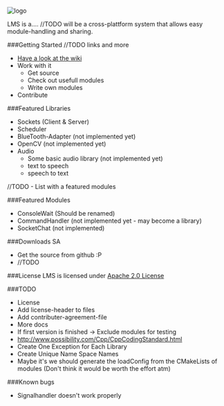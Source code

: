 ![logo](https://github.com/Phibedy/LMS/blob/master/lms_banner.jpg)


LMS is a.... //TODO
will be a cross-plattform system that allows easy module-handling and sharing.

###Getting Started
//TODO links and more
  * [Have a look at the wiki](https://github.com/Phibedy/LMS/wiki)
  * Work with it
    * Get source
    * Check out usefull modules
    * Write own modules
  * Contribute

###Featured Libraries
 * Sockets (Client & Server)
 * Scheduler
 * BlueTooth-Adapter (not implemented yet)
 * OpenCV (not implemented yet)
 * Audio
   * Some basic audio library (not implemented yet)
   * text to speech
   * speech to text
 

//TODO - List with a featured modules

###Featured Modules
 * ConsoleWait (Should be renamed)
 * CommandHandler (not implemented yet - may become a library)
 * SocketChat (not implemented)

###Downloads SA
  * Get the source from github :P
  * //TODO


###License
  LMS is licensed under [Apache 2.0 License](http://www.apache.org/licenses/LICENSE-2.0.html)

###TODO
  * License
   * Add license-header to files
   * Add contributer-agreement-file
  * More docs
  * If first version is finished -> Exclude modules for testing
  * http://www.possibility.com/Cpp/CppCodingStandard.html
  * Create One Exception for Each Library
  * Create Unique Name Space Names 
  * Maybe it's we should generate the loadConfig from the CMakeLists of modules (Don't think it would be worth the effort atm)

###Known bugs
  * Signalhandler doesn't work properly
